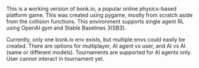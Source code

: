 This is a working version of bonk.io, a popular online physics-based platform game. This was created using pygame, mostly from scratch aside from the collision functions. This environment supports single agent RL using OpenAI gym and Stable Baselines 3(SB3). 

Currently, only one bonk.io env exists, but multiple envs could easily be created. There are options for multiplayer, AI agent vs user, and AI vs AI (same or different models). Tournaments are supported for AI agents only. User cannot interact in tournament yet.

